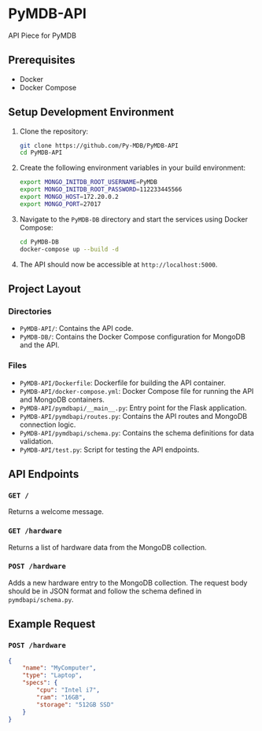# PyMDB-API

API Piece for PyMDB

## Prerequisites

- Docker
- Docker Compose

## Setup Development Environment

1. Clone the repository:

    ```sh
    git clone https://github.com/Py-MDB/PyMDB-API
    cd PyMDB-API
    ```

2. Create the following environment variables in your build environment:

    ```sh
    export MONGO_INITDB_ROOT_USERNAME=PyMDB
    export MONGO_INITDB_ROOT_PASSWORD=112233445566
    export MONGO_HOST=172.20.0.2
    export MONGO_PORT=27017
    ```

3. Navigate to the `PyMDB-DB` directory and start the services using Docker Compose:

    ```sh
    cd PyMDB-DB
    docker-compose up --build -d
    ```

4. The API should now be accessible at `http://localhost:5000`.

## Project Layout

### Directories

- `PyMDB-API/`: Contains the API code.
- `PyMDB-DB/`: Contains the Docker Compose configuration for MongoDB and the API.

### Files

- `PyMDB-API/Dockerfile`: Dockerfile for building the API container.
- `PyMDB-API/docker-compose.yml`: Docker Compose file for running the API and MongoDB containers.
- `PyMDB-API/pymdbapi/__main__.py`: Entry point for the Flask application.
- `PyMDB-API/pymdbapi/routes.py`: Contains the API routes and MongoDB connection logic.
- `PyMDB-API/pymdbapi/schema.py`: Contains the schema definitions for data validation.
- `PyMDB-API/test.py`: Script for testing the API endpoints.

## API Endpoints

### `GET /`

Returns a welcome message.

### `GET /hardware`

Returns a list of hardware data from the MongoDB collection.

### `POST /hardware`

Adds a new hardware entry to the MongoDB collection. The request body should be in JSON format and follow the schema defined in `pymdbapi/schema.py`.

## Example Request

### `POST /hardware`

```json
{
    "name": "MyComputer",
    "type": "Laptop",
    "specs": {
        "cpu": "Intel i7",
        "ram": "16GB",
        "storage": "512GB SSD"
    }
}
```
